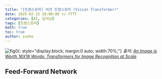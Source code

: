 ```yaml
---
title: "[트랜스포머] 비전 트랜스포머 (Vision Transformer)"
date: 2025-02-15 18:00:00 +/-TTTT
categories: [AI, 딥러닝]
tags: [트랜스포머]
math: true
toc: true
author: sunho
---
```


![fig0](dl/transformer/5-0.png){: style="display:block; margin:0 auto; width:70%;"}
_출처: [An Image is Worth 16X16 Words:
Transformers for Image Recognition at Scale](https://arxiv.org/abs/2010.11929)_

## Feed-Forward Network

